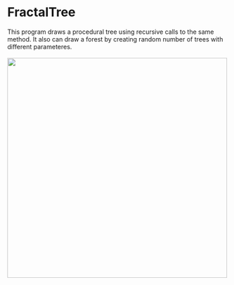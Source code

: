 # FractalTree
This program draws a procedural tree using recursive calls to the same method. It also can draw a forest by creating random number of trees with different parameteres.<br/><br/>
<img width="500px" src="http://www.gerayzade.me/apps/fractal-tree/window.png" />
